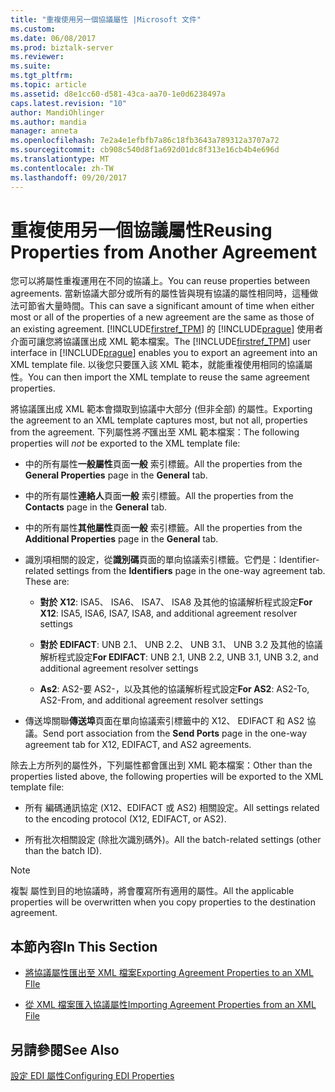 ```yaml
---
title: "重複使用另一個協議屬性 |Microsoft 文件"
ms.custom: 
ms.date: 06/08/2017
ms.prod: biztalk-server
ms.reviewer: 
ms.suite: 
ms.tgt_pltfrm: 
ms.topic: article
ms.assetid: d8e1cc60-d581-43ca-aa70-1e0d6238497a
caps.latest.revision: "10"
author: MandiOhlinger
ms.author: mandia
manager: anneta
ms.openlocfilehash: 7e2a4e1efbfb7a86c18fb3643a789312a3707a72
ms.sourcegitcommit: cb908c540d8f1a692d01dc8f313e16cb4b4e696d
ms.translationtype: MT
ms.contentlocale: zh-TW
ms.lasthandoff: 09/20/2017
---
```

# <a name="reusing-properties-from-another-agreement"></a><span data-ttu-id="2100d-102">重複使用另一個協議屬性</span><span class="sxs-lookup"><span data-stu-id="2100d-102">Reusing Properties from Another Agreement</span></span>
<span data-ttu-id="2100d-103">您可以將屬性重複運用在不同的協議上。</span><span class="sxs-lookup"><span data-stu-id="2100d-103">You can reuse properties between agreements.</span></span> <span data-ttu-id="2100d-104">當新協議大部分或所有的屬性皆與現有協議的屬性相同時，這種做法可節省大量時間。</span><span class="sxs-lookup"><span data-stu-id="2100d-104">This can save a significant amount of time when either most or all of the properties of a new agreement are the same as those of an existing agreement.</span></span> <span data-ttu-id="2100d-105">[!INCLUDE[firstref_TPM](../includes/firstref-tpm-md.md)] 的 [!INCLUDE[prague](../includes/prague-md.md)] 使用者介面可讓您將協議匯出成 XML 範本檔案。</span><span class="sxs-lookup"><span data-stu-id="2100d-105">The [!INCLUDE[firstref_TPM](../includes/firstref-tpm-md.md)] user interface in [!INCLUDE[prague](../includes/prague-md.md)] enables you to export an agreement into an XML template file.</span></span> <span data-ttu-id="2100d-106">以後您只要匯入該 XML 範本，就能重複使用相同的協議屬性。</span><span class="sxs-lookup"><span data-stu-id="2100d-106">You can then import the XML template to reuse the same agreement properties.</span></span>  
  
 <span data-ttu-id="2100d-107">將協議匯出成 XML 範本會擷取到協議中大部分 (但非全部) 的屬性。</span><span class="sxs-lookup"><span data-stu-id="2100d-107">Exporting the agreement to an XML template captures most, but not all, properties from the agreement.</span></span> <span data-ttu-id="2100d-108">下列屬性將*不*匯出至 XML 範本檔案：</span><span class="sxs-lookup"><span data-stu-id="2100d-108">The following properties will *not* be exported to the XML template file:</span></span>  
  
-   <span data-ttu-id="2100d-109">中的所有屬性**一般屬性**頁面**一般** 索引標籤。</span><span class="sxs-lookup"><span data-stu-id="2100d-109">All the properties from the **General Properties** page in the **General** tab.</span></span>  
  
-   <span data-ttu-id="2100d-110">中的所有屬性**連絡人**頁面**一般** 索引標籤。</span><span class="sxs-lookup"><span data-stu-id="2100d-110">All the properties from the **Contacts** page in the **General** tab.</span></span>  
  
-   <span data-ttu-id="2100d-111">中的所有屬性**其他屬性**頁面**一般** 索引標籤。</span><span class="sxs-lookup"><span data-stu-id="2100d-111">All the properties from the **Additional Properties** page in the **General** tab.</span></span>  
  
-   <span data-ttu-id="2100d-112">識別項相關的設定，從**識別碼**頁面的單向協議索引標籤。它們是：</span><span class="sxs-lookup"><span data-stu-id="2100d-112">Identifier-related settings from the **Identifiers** page in the one-way agreement tab. These are:</span></span>  
  
    -   <span data-ttu-id="2100d-113">**對於 X12**: ISA5、 ISA6、 ISA7、 ISA8 及其他的協議解析程式設定</span><span class="sxs-lookup"><span data-stu-id="2100d-113">**For X12**: ISA5, ISA6, ISA7, ISA8, and additional agreement resolver settings</span></span>  
  
    -   <span data-ttu-id="2100d-114">**對於 EDIFACT**: UNB 2.1、 UNB 2.2、 UNB 3.1、 UNB 3.2 及其他的協議解析程式設定</span><span class="sxs-lookup"><span data-stu-id="2100d-114">**For EDIFACT**: UNB 2.1, UNB 2.2, UNB 3.1, UNB 3.2, and additional agreement resolver settings</span></span>  
  
    -   <span data-ttu-id="2100d-115">**As2**: AS2-要 AS2-，以及其他的協議解析程式設定</span><span class="sxs-lookup"><span data-stu-id="2100d-115">**For AS2**: AS2-To, AS2-From, and additional agreement resolver settings</span></span>  
  
-   <span data-ttu-id="2100d-116">傳送埠關聯**傳送埠**頁面在單向協議索引標籤中的 X12、 EDIFACT 和 AS2 協議。</span><span class="sxs-lookup"><span data-stu-id="2100d-116">Send port association from the **Send Ports** page in the one-way agreement tab for X12, EDIFACT, and AS2 agreements.</span></span>  
  
 <span data-ttu-id="2100d-117">除去上方所列的屬性外，下列屬性都會匯出到 XML 範本檔案：</span><span class="sxs-lookup"><span data-stu-id="2100d-117">Other than the properties listed above, the following properties will be exported to the XML template file:</span></span>  
  
-   <span data-ttu-id="2100d-118">所有 編碼通訊協定 (X12、EDIFACT 或 AS2) 相關設定。</span><span class="sxs-lookup"><span data-stu-id="2100d-118">All settings related to the encoding protocol (X12, EDIFACT, or AS2).</span></span>  
  
-   <span data-ttu-id="2100d-119">所有批次相關設定 (除批次識別碼外)。</span><span class="sxs-lookup"><span data-stu-id="2100d-119">All the batch-related settings (other than the batch ID).</span></span>  
  
> [!NOTE]
>  <span data-ttu-id="2100d-120">複製 屬性到目的地協議時，將會覆寫所有適用的屬性。</span><span class="sxs-lookup"><span data-stu-id="2100d-120">All the applicable properties will be overwritten when you copy properties to the destination agreement.</span></span>  
  
## <a name="in-this-section"></a><span data-ttu-id="2100d-121">本節內容</span><span class="sxs-lookup"><span data-stu-id="2100d-121">In This Section</span></span>  
  
-   [<span data-ttu-id="2100d-122">將協議屬性匯出至 XML 檔案</span><span class="sxs-lookup"><span data-stu-id="2100d-122">Exporting Agreement Properties to an XML FIle</span></span>](../core/exporting-agreement-properties-to-an-xml-file.md)  
  
-   [<span data-ttu-id="2100d-123">從 XML 檔案匯入協議屬性</span><span class="sxs-lookup"><span data-stu-id="2100d-123">Importing Agreement Properties from an XML File</span></span>](../core/importing-agreement-properties-from-an-xml-file.md)  
  
## <a name="see-also"></a><span data-ttu-id="2100d-124">另請參閱</span><span class="sxs-lookup"><span data-stu-id="2100d-124">See Also</span></span>  
 [<span data-ttu-id="2100d-125">設定 EDI 屬性</span><span class="sxs-lookup"><span data-stu-id="2100d-125">Configuring EDI Properties</span></span>](../core/configuring-edi-properties.md)